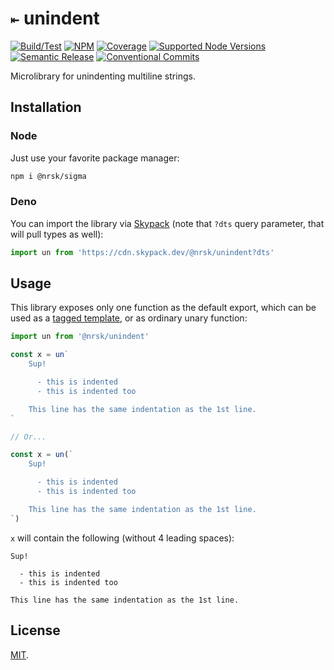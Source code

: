 # `⇤` unindent

<!-- Uncomment & replace owner/repo. -->

<!-- [![Bundlephobia](https://img.shields.io/bundlephobia/minzip/@nrsk/unindent?style=flat-square&colorA=22272d&colorB=22272d&label=minzipped)](https://bundlephobia.com/package/@nrsk/unindent) -->
<!-- ![Tree Shaking](https://img.shields.io/static/v1?label=tree+shaking&message=✔&style=flat-square&colorA=22272d&colorB=22272d) -->

[![Build/Test](https://img.shields.io/github/workflow/status/norskeld/unindent/test?style=flat-square&colorA=22272d&colorB=22272d)](https://github.com/norskeld/unindent/actions 'Build and test workflows')
[![NPM](https://img.shields.io/npm/v/@nrsk/unindent?style=flat-square&colorA=22272d&colorB=22272d)](https://npm.im/@nrsk/unindent 'This package on NPM')
[![Coverage](https://img.shields.io/coverallsCoverage/github/norskeld/unindent?style=flat-square&colorA=22272d&colorB=22272d)](https://coveralls.io/github/norskeld/unindent 'Test coverage')
[![Supported Node Versions](https://img.shields.io/static/v1?label=node&message=14+|+16+|+18&style=flat-square&colorA=22272d&colorB=22272d)](https://github.com/norskeld/sigma/blob/master/package.json#L35 'Supported Node versions')
[![Semantic Release](https://img.shields.io/static/v1?label=semantic+release&message=✔&style=flat-square&colorA=22272d&colorB=22272d)](https://github.com/semantic-release/semantic-release 'This package uses semantic release to handle releasing, versioning, changelog generation and tagging')
[![Conventional Commits](https://img.shields.io/static/v1?label=conventional+commits&message=✔&style=flat-square&colorA=22272d&colorB=22272d)](https://conventionalcommits.org 'This package follows the conventional commits spec and guidelines')

Microlibrary for unindenting multiline strings.

## Installation

### Node

Just use your favorite package manager:

```bash
npm i @nrsk/sigma
```

### Deno

You can import the library via [Skypack] (note that `?dts` query parameter, that will pull types as well):

```typescript
import un from 'https://cdn.skypack.dev/@nrsk/unindent?dts'
```

## Usage

This library exposes only one function as the default export, which can be used as a [tagged template][tt], or as ordinary unary function:

```typescript
import un from '@nrsk/unindent'

const x = un`
    Sup!

      - this is indented
      - this is indented too

    This line has the same indentation as the 1st line.
`

// Or...

const x = un(`
    Sup!

      - this is indented
      - this is indented too

    This line has the same indentation as the 1st line.
`)
```

`x` will contain the following (without 4 leading spaces):

```text
Sup!

  - this is indented
  - this is indented too

This line has the same indentation as the 1st line.
```

## License

[MIT](LICENSE).

<!-- Links. -->

[commitlint]: https://github.com/conventional-changelog/commitlint
[semantic-release]: https://semantic-release.gitbook.io/semantic-release
[skypack]: https://skypack.dev
[tt]: https://developer.mozilla.org/en-US/docs/Web/JavaScript/Reference/Template_literals#tagged_templates
